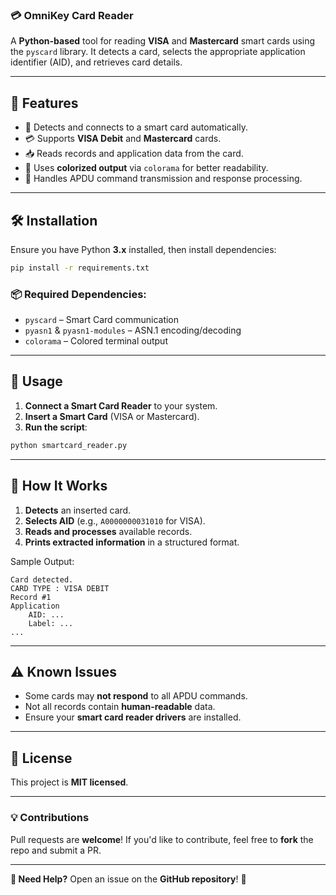 ### 💳 OmniKey Card Reader

A **Python-based** tool for reading **VISA** and **Mastercard** smart cards using the `pyscard` library. It detects a card, selects the appropriate application identifier (AID), and retrieves card details.

---

## 🚀 Features

- 📡 Detects and connects to a smart card automatically.
- 💳 Supports **VISA Debit** and **Mastercard** cards.
- 📥 Reads records and application data from the card.
- 🎨 Uses **colorized output** via `colorama` for better readability.
- 🔄 Handles APDU command transmission and response processing.

---

## 🛠️ Installation

Ensure you have Python **3.x** installed, then install dependencies:

```sh
pip install -r requirements.txt
```

### 📦 Required Dependencies:
- `pyscard` – Smart Card communication
- `pyasn1` & `pyasn1-modules` – ASN.1 encoding/decoding
- `colorama` – Colored terminal output

---

## 🔧 Usage

1. **Connect a Smart Card Reader** to your system.
2. **Insert a Smart Card** (VISA or Mastercard).
3. **Run the script**:

```sh
python smartcard_reader.py
```

---

## 📌 How It Works

1. **Detects** an inserted card.
2. **Selects AID** (e.g., `A0000000031010` for VISA).
3. **Reads and processes** available records.
4. **Prints extracted information** in a structured format.

Sample Output:

```
Card detected.
CARD TYPE : VISA DEBIT
Record #1
Application
    AID: ...
    Label: ...
...
```

---

## ⚠️ Known Issues

- Some cards may **not respond** to all APDU commands.
- Not all records contain **human-readable** data.
- Ensure your **smart card reader drivers** are installed.

---

## 📝 License

This project is **MIT licensed**.

---

### 💡 Contributions

Pull requests are **welcome**! If you'd like to contribute, feel free to **fork** the repo and submit a PR.

---

**📩 Need Help?** Open an issue on the **GitHub repository**! 🚀
